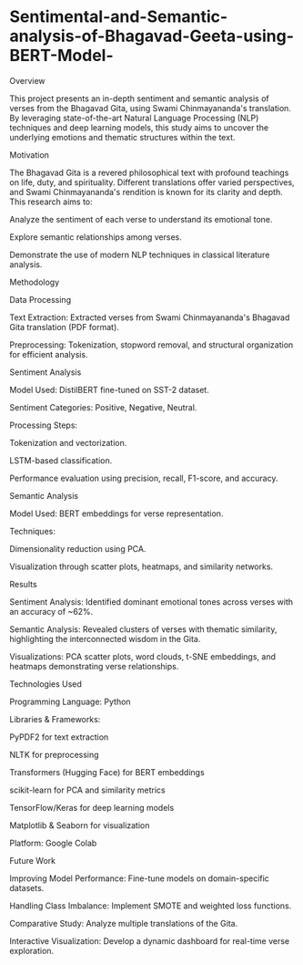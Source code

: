 # Sentimental-and-Semantic-analysis-of-Bhagavad-Geeta-using-BERT-Model-

Overview

This project presents an in-depth sentiment and semantic analysis of verses from the Bhagavad Gita, using Swami Chinmayananda's translation. By leveraging state-of-the-art Natural Language Processing (NLP) techniques and deep learning models, this study aims to uncover the underlying emotions and thematic structures within the text.

Motivation

The Bhagavad Gita is a revered philosophical text with profound teachings on life, duty, and spirituality. Different translations offer varied perspectives, and Swami Chinmayananda's rendition is known for its clarity and depth. This research aims to:

Analyze the sentiment of each verse to understand its emotional tone.

Explore semantic relationships among verses.

Demonstrate the use of modern NLP techniques in classical literature analysis.

Methodology

Data Processing

Text Extraction: Extracted verses from Swami Chinmayananda's Bhagavad Gita translation (PDF format).

Preprocessing: Tokenization, stopword removal, and structural organization for efficient analysis.

Sentiment Analysis

Model Used: DistilBERT fine-tuned on SST-2 dataset.

Sentiment Categories: Positive, Negative, Neutral.

Processing Steps:

Tokenization and vectorization.

LSTM-based classification.

Performance evaluation using precision, recall, F1-score, and accuracy.

Semantic Analysis

Model Used: BERT embeddings for verse representation.

Techniques:

Dimensionality reduction using PCA.

Visualization through scatter plots, heatmaps, and similarity networks.

Results

Sentiment Analysis: Identified dominant emotional tones across verses with an accuracy of ~62%.

Semantic Analysis: Revealed clusters of verses with thematic similarity, highlighting the interconnected wisdom in the Gita.

Visualizations: PCA scatter plots, word clouds, t-SNE embeddings, and heatmaps demonstrating verse relationships.

Technologies Used

Programming Language: Python

Libraries & Frameworks:

PyPDF2 for text extraction

NLTK for preprocessing

Transformers (Hugging Face) for BERT embeddings

scikit-learn for PCA and similarity metrics

TensorFlow/Keras for deep learning models

Matplotlib & Seaborn for visualization

Platform: Google Colab

Future Work

Improving Model Performance: Fine-tune models on domain-specific datasets.

Handling Class Imbalance: Implement SMOTE and weighted loss functions.

Comparative Study: Analyze multiple translations of the Gita.

Interactive Visualization: Develop a dynamic dashboard for real-time verse exploration.
